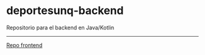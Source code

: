 # deportesunq-backend
Repositorio para el backend en Java/Kotlin 

---------
[Repo frontend](https://github.com/bcoronel-fusap/deportesunq-frontend-android)
